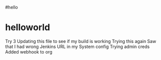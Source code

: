 #hello
# helloworld
Try 3
Updating this file to see if my build is working
Trying this again
Saw that I had wrong Jenkins URL in my System config
Trying admin creds
Added webhook to org
